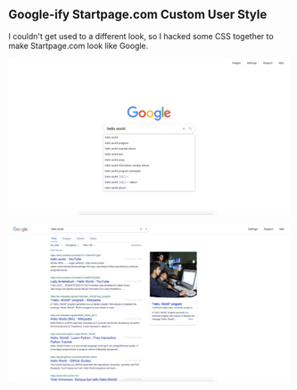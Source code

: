 ## Google-ify Startpage.com Custom User Style

I couldn't get used to a different look, so I hacked some CSS together to make Startpage.com look like Google.

![homepage](screenshots/home.png)

![search results](screenshots/results.png)
